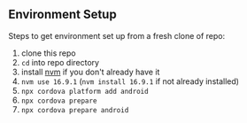 ## Environment Setup
Steps to get environment set up from a fresh clone of repo:
1. clone this repo
2. `cd` into repo directory
3. install [nvm](https://github.com/nvm-sh/nvm) if you don't already have it
4. `nvm use 16.9.1` (`nvm install 16.9.1` if not already installed)
5. `npx cordova platform add android`
6. `npx cordova prepare`
7. `npx cordova prepare android`
